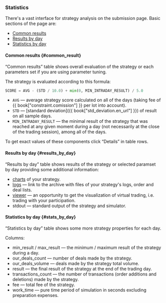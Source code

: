 ### Statistics

There's a vast interface for strategy analysis on the submission page. 
Basic sections of the page are:

- [Common results](#common_result)
- [Results by day](#results_by_day)
- [Statistics by day](#stats_by_day)

#### Common results {#common_result}

“Common results” table shows overall evaluation of the strategy or each parameters set if you are using parameter tuning.

The strategy is evaluated according to this formula:<a id="result_formula"></a>

```py
SCORE = AVG - (STD / 10.0) + min(0, MIN_INTRADAY_RESULT) / 5.0
```

- `AVG` — average strategy score calculated on all of the days (taking fee of {{ book["constraint.comission"] }} per lot into account).
- `STD` — [standard deviation]({{ book["std_deviation.en_url"] }}) of result on all sample days.
- `MIN_INTRADAY_RESULT` — the minimal result of the strategy that was reached at any given moment during a day (not necessarily at the close of the trading session), among all of the days.

To get exact values of these components click “Details” in table rows.

#### Results by day {#results_by_day}

“Results by day” table shows results of the strategy or selected paramset by day providing some additional information:

- [charts](charts.md) of your strategy.
- [logs](logs.md) — link to the archive with files of your strategy's logs, order and deal lists.
- [viewer](viewer.md) — an opportunity to get the visualization of virtual trading, i.e. trading with your participation.
- stdout — standard output of the strategy and simulator.

#### Statistics by day {#stats_by_day}

“Statistics by day” table shows some more strategy properties for each day.

Columns:

- min_result / max_result — the minimum / maximum result of the strategy during a day.
- our_deals_count — number of deals made by the strategy.
- our_deals_volume — deals made by the strategy total volume.
- result — the final result of the strategy at the end of the trading day.
- transactions_count — the number of transactions (order additions and deletions) made by the strategy.
- fee — total fee of the strategy.
- work_time — pure time period of simulation in seconds excluding preparation expenses.
